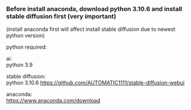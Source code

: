 ### Before install anaconda, download python 3.10.6 and install stable diffusion first (very important)
(install anaconda first will affect install stable diffusion due to newest python version)

python required:  

ai:  
python 3.9  

stable diffusion:  
python 3.10.6 
https://github.com/AUTOMATIC1111/stable-diffusion-webui  

anaconda:  
https://www.anaconda.com/download  

